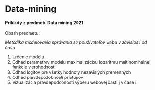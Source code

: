 # Data-mining 

#### Príklady z predmetu Data mining 2021

Obsah predmetu: 

*Metodika modelovania správania sa používateľov webu v závislosti od času*
1. Určenie modelu
2. Odhad parametrov modelu maximalizáciou logaritmu multinominálnej funkcie vierohodnosti
3. Odhad logitov pre všetky hodnoty nezávislých premenných
4. Odhad pravdepodobností prístupov
5. Vizualizácia pravdepodobností výberu webovej časti j v čase i
